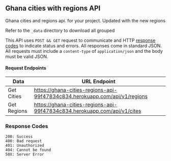 ## Ghana cities with regions API
Ghana cities and regions api. for your project. 
Updated with the new regions


Refer to the `_data` directory to download all grouped


This API uses `POST && GET` request to communicate and HTTP [response codes](https://en.wikipedia.org/wiki/List_of_HTTP_status_codes) to indicate status and errors. All responses come in standard JSON. All requests must include a `content-type` of `application/json` and the body must be valid JSON.

 #### Request Endpoints

| Data        | URL Endpoint                                          |
|-------------|-------------------------------------------------------|
| Get Cities  | https://ghana-cities-regions-api-99f47834c834.herokuapp.com/api/v1/regions  |
| Get Regions | https://ghana-cities-regions-api-99f47834c834.herokuapp.com/api/v1/cites |



### Response Codes
```
200: Success
400: Bad request
401: Unauthorized
404: Cannot be found
50X: Server Error
```
